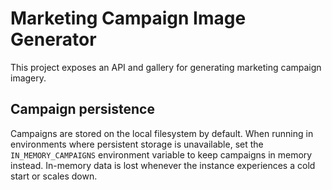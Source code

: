 # Marketing Campaign Image Generator

This project exposes an API and gallery for generating marketing campaign imagery.

## Campaign persistence

Campaigns are stored on the local filesystem by default. When running in environments where persistent storage is unavailable, set the `IN_MEMORY_CAMPAIGNS` environment variable to keep campaigns in memory instead. In-memory data is lost whenever the instance experiences a cold start or scales down.
